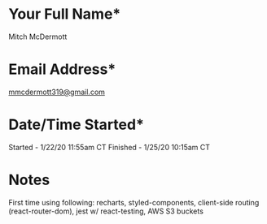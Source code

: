 # Your Full Name\*
Mitch McDermott

# Email Address\*
mmcdermott319@gmail.com

# Date/Time Started\*
Started - 1/22/20 11:55am CT
Finished - 1/25/20 10:15am CT

# Notes
First time using following: recharts, styled-components, client-side routing (react-router-dom), jest w/ react-testing, AWS S3 buckets

